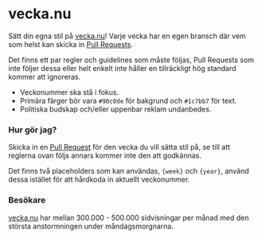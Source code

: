 # vecka.nu

Sätt din egna stil på [vecka.nu](http://vecka.nu/)! Varje vecka har en egen bransch där vem som helst kan skicka in [Pull Requests](https://help.github.com/articles/using-pull-requests/).

Det finns ett par regler och guidelines som måste följas, Pull Requests som inte följer dessa eller helt enkelt inte håller en tillräckligt hög standard kommer att ignoreras.

* Veckonummer ska stå i fokus.
* Primära färger bör vara `#90c0de` för bakgrund och `#1c7bb7` för text.
* Politiska budskap och/eller uppenbar reklam undanbedes.

### Hur gör jag?

Skicka in en [Pull Request](https://help.github.com/articles/using-pull-requests/) för den vecka du vill sätta stil på, se till att reglerna ovan följs annars kommer inte den att godkännas.

Det finns två placeholders som kan användas, `{week}` och `{year}`, använd dessa istället för att hårdkoda in aktuellt veckonummer.

### Besökare

[vecka.nu](http://vecka.nu/) har mellan 300.000 - 500.000 sidvisningar per månad med den största anstormningen under måndagsmorgnarna.
